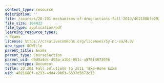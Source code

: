 ```yaml
---
content_type: resource
description: ''
file: /courses/20-201-mechanisms-of-drug-actions-fall-2013/4021886fe2934dd490636637d5672c13_MIT20_201F13_2011Solutions.pdf
file_size: 184432
file_type: application/pdf
learning_resource_types:
- Exams
license: https://creativecommons.org/licenses/by-nc-sa/4.0/
ocw_type: OCWFile
parent_title: Exams
parent_type: CourseSection
parent_uid: d9d9a4dc-498a-a1b4-051c-a575f4073996
resourcetype: Document
title: 20.201 Fall Solutions to 2011 Take-Home Exam
uid: 4021886f-e293-4dd4-9063-6637d5672c13
---
```

